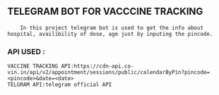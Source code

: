 ## TELEGRAM BOT FOR VACCCINE TRACKING
        In this project telegram bot is used to get the info about hospital, availibility of dose, age just by inputing the pincode.

### API USED :
    VACCINE TRACKING API:https://cdn-api.co-vin.in/api/v2/appointment/sessions/public/calendarByPin?pincode=<pincode>&date=<date>
    TELGRAM API:telegram official API

### 
